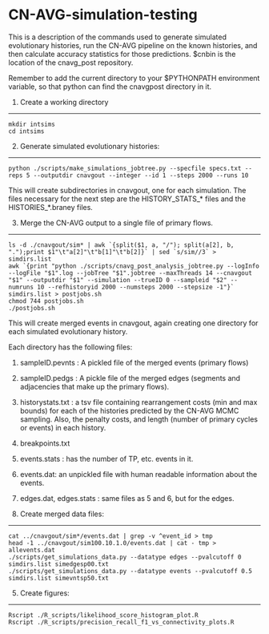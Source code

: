 CN-AVG-simulation-testing
=========================

This is a description of the commands used to generate simulated evolutionary histories, run the CN-AVG pipeline on the known histories, and then calculate accuracy statistics for those predictions. 
$cnbin is the location of the cnavg_post repository. 

Remember to add the current directory to your $PYTHONPATH environment variable, so that python can find the cnavgpost directory in it.

1. Create a working directory
-----------------------------
```
mkdir intsims
cd intsims
```

2.  Generate simulated evolutionary histories:
----------------------------------------------
```
python ./scripts/make_simulations_jobtree.py --specfile specs.txt --reps 5 --outputdir cnavgout --integer --id 1 --steps 2000 --runs 10
```
This will create subdirectories in cnavgout, one for each simulation. The files necessary for the next step are the HISTORY_STATS_* files and the HISTORIES_*.braney files.  

3. Merge the CN-AVG output to a single file of primary flows.
-------------------------------------------------------------
```
ls -d ./cnavgout/sim* | awk `{split($1, a, "/"); split(a[2], b, ".");print $1"\t"a[2]"\t"b[1]"\t"b[2]}` | sed `s/sim//3` > simdirs.list
awk `{print "python ./scripts/cnavg_post_analysis_jobtree.py --logInfo --logFile "$1".log --jobTree "$1".jobtree --maxThreads 14 --cnavgout "$1" --outputdir "$1" --simulation --trueID 0 --sampleid "$2" --numruns 10 --refhistoryid 2000 --numsteps 2000 --stepsize -1"}` simdirs.list > postjobs.sh
chmod 744 postjobs.sh
./postjobs.sh
```

This will create merged events in cnavgout, again creating one directory for each simulated evolutionary history. 

Each directory has the following files:
1. sampleID.pevnts : A pickled file of the merged events (primary flows) 
2. sampleID.pedgs : A pickle file of the merged edges (segments and adjacencies that make up the primary flows). 
3. historystats.txt : a tsv file containing rearrangement costs (min and max bounds) for each of the histories predicted by the CN-AVG MCMC sampling.  Also, the penalty costs, and length (number of primary cycles or events) in each history.  
4. breakpoints.txt 
5. events.stats : has the number of TP, etc. events in it. 
6. events.dat: an unpickled file with human readable information about the events.  
7. edges.dat, edges.stats : same files as 5 and 6, but for the edges. 

4. Create merged data files:
----------------------------
```
cat ../cnavgout/sim*/events.dat | grep -v ^event_id > tmp
head -1 ../cnavgout/sim100.10.1.0/events.dat | cat - tmp > allevents.dat
./scripts/get_simulations_data.py --datatype edges --pvalcutoff 0 simdirs.list simedgesp00.txt
./scripts/get_simulations_data.py --datatype events --pvalcutoff 0.5 simdirs.list simevntsp50.txt
```

5. Create figures:
------------------
```
Rscript ./R_scripts/likelihood_score_histogram_plot.R
Rscript ./R_scripts/precision_recall_f1_vs_connectivity_plots.R
```
